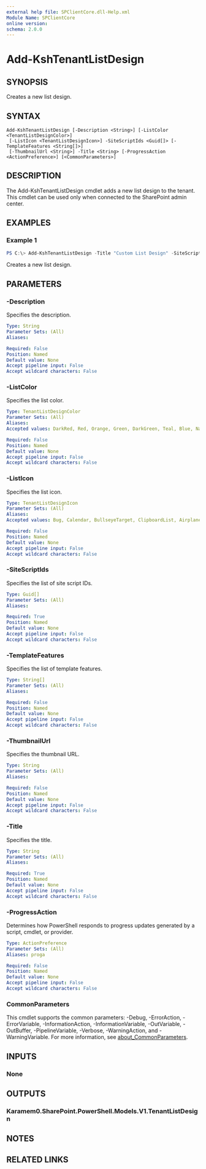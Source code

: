 ```yaml
---
external help file: SPClientCore.dll-Help.xml
Module Name: SPClientCore
online version:
schema: 2.0.0
---
```


# Add-KshTenantListDesign

## SYNOPSIS
Creates a new list design.

## SYNTAX

```
Add-KshTenantListDesign [-Description <String>] [-ListColor <TenantListDesignColor>]
 [-ListIcon <TenantListDesignIcon>] -SiteScriptIds <Guid[]> [-TemplateFeatures <String[]>]
 [-ThumbnailUrl <String>] -Title <String> [-ProgressAction <ActionPreference>] [<CommonParameters>]
```

## DESCRIPTION
The Add-KshTenantListDesign cmdlet adds a new list design to the tenant. This cmdlet can be used only when connected to the SharePoint admin center.

## EXAMPLES

### Example 1
```powershell
PS C:\> Add-KshTenantListDesign -Title "Custom List Design" -SiteScriptIds "c14cea4e-2b08-4c9f-bd51-8da187decdb5"
```

Creates a new list design.

## PARAMETERS

### -Description
Specifies the description.

```yaml
Type: String
Parameter Sets: (All)
Aliases:

Required: False
Position: Named
Default value: None
Accept pipeline input: False
Accept wildcard characters: False
```

### -ListColor
Specifies the list color.

```yaml
Type: TenantListDesignColor
Parameter Sets: (All)
Aliases:
Accepted values: DarkRed, Red, Orange, Green, DarkGreen, Teal, Blue, NavyBlue, BluePurple, DarkBlue, Lavendar, Pink

Required: False
Position: Named
Default value: None
Accept pipeline input: False
Accept wildcard characters: False
```

### -ListIcon
Specifies the list icon.

```yaml
Type: TenantListDesignIcon
Parameter Sets: (All)
Aliases:
Accepted values: Bug, Calendar, BullseyeTarget, ClipboardList, Airplane, Rocket, Color, Insights, CubeShape, TestBeakerSolid, Robot, Savings

Required: False
Position: Named
Default value: None
Accept pipeline input: False
Accept wildcard characters: False
```

### -SiteScriptIds
Specifies the list of site script IDs.

```yaml
Type: Guid[]
Parameter Sets: (All)
Aliases:

Required: True
Position: Named
Default value: None
Accept pipeline input: False
Accept wildcard characters: False
```

### -TemplateFeatures
Specifies the list of template features.

```yaml
Type: String[]
Parameter Sets: (All)
Aliases:

Required: False
Position: Named
Default value: None
Accept pipeline input: False
Accept wildcard characters: False
```

### -ThumbnailUrl
Specifies the thumbnail URL.

```yaml
Type: String
Parameter Sets: (All)
Aliases:

Required: False
Position: Named
Default value: None
Accept pipeline input: False
Accept wildcard characters: False
```

### -Title
Specifies the title.

```yaml
Type: String
Parameter Sets: (All)
Aliases:

Required: True
Position: Named
Default value: None
Accept pipeline input: False
Accept wildcard characters: False
```

### -ProgressAction
Determines how PowerShell responds to progress updates generated by a script, cmdlet, or provider.

```yaml
Type: ActionPreference
Parameter Sets: (All)
Aliases: proga

Required: False
Position: Named
Default value: None
Accept pipeline input: False
Accept wildcard characters: False
```

### CommonParameters
This cmdlet supports the common parameters: -Debug, -ErrorAction, -ErrorVariable, -InformationAction, -InformationVariable, -OutVariable, -OutBuffer, -PipelineVariable, -Verbose, -WarningAction, and -WarningVariable. For more information, see [about_CommonParameters](http://go.microsoft.com/fwlink/?LinkID=113216).

## INPUTS

### None

## OUTPUTS

### Karamem0.SharePoint.PowerShell.Models.V1.TenantListDesign

## NOTES

## RELATED LINKS

